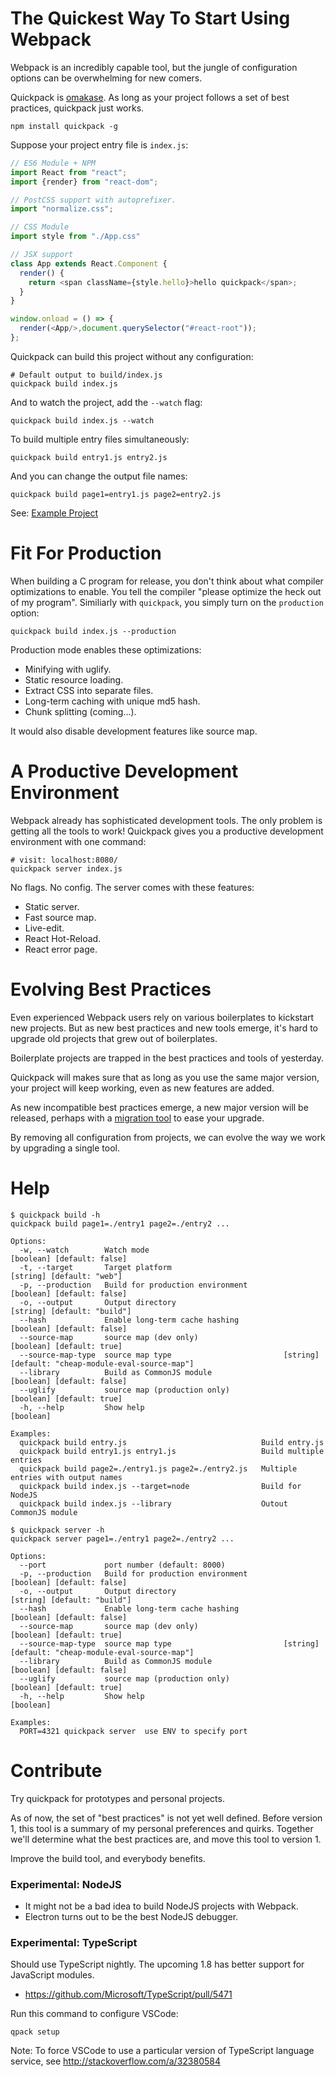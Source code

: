 # The Quickest Way To Start Using Webpack

Webpack is an incredibly capable tool, but the jungle of configuration options can be overwhelming for new comers.

Quickpack is [omakase](http://david.heinemeierhansson.com/2012/rails-is-omakase.html). As long as your project follows a set of best practices, quickpack just works.

```
npm install quickpack -g
```

Suppose your project entry file is `index.js`:

```js
// ES6 Module + NPM
import React from "react";
import {render} from "react-dom";

// PostCSS support with autoprefixer.
import "normalize.css";

// CSS Module
import style from "./App.css"

// JSX support
class App extends React.Component {
  render() {
    return <span className={style.hello}>hello quickpack</span>;
  }
}

window.onload = () => {
  render(<App/>,document.querySelector("#react-root"));
};
```

Quickpack can build this project without any configuration:

```
# Default output to build/index.js
quickpack build index.js
```

And to watch the project, add the `--watch` flag:

```
quickpack build index.js --watch
```

To build multiple entry files simultaneously:

```
quickpack build entry1.js entry2.js
```

And you can change the output file names:

```
quickpack build page1=entry1.js page2=entry2.js
```

See: [Example Project](https://github.com/hayeah/quickpack/tree/master/example)

# Fit For Production

When building a C program for release, you don't think about what compiler optimizations to enable. You tell the compiler "please optimize the heck out of my program". Similiarly with `quickpack`, you simply turn on the `production` option:

```
quickpack build index.js --production
```

Production mode enables these optimizations:

+ Minifying with uglify.
+ Static resource loading.
+ Extract CSS into separate files.
+ Long-term caching with unique md5 hash.
+ Chunk splitting (coming...).

It would also disable development features like source map.

# A Productive Development Environment

Webpack already has sophisticated development tools. The only problem is getting all the tools to work! Quickpack gives you a productive development environment with one command:

```
# visit: localhost:8080/
quickpack server index.js
```

No flags. No config. The server comes with these features:

+ Static server.
+ Fast source map.
+ Live-edit.
+ React Hot-Reload.
+ React error page.

# Evolving Best Practices

Even experienced Webpack users rely on various boilerplates to kickstart new projects. But as new best practices and new tools emerge, it's hard to upgrade old projects that grew out of boilerplates.

Boilerplate projects are trapped in the best practices and tools of yesterday.

Quickpack will makes sure that as long as you use the same major version, your project will keep working, even as new features are added.

As new incompatible best practices emerge, a new major version will be released, perhaps with a [migration tool](https://blog.golang.org/introducing-gofix) to ease your upgrade.

By removing all configuration from projects, we can evolve the way we work by upgrading a single tool.

# Help

```
$ quickpack build -h
quickpack build page1=./entry1 page2=./entry2 ...

Options:
  -w, --watch        Watch mode                                                      [boolean] [default: false]
  -t, --target       Target platform                                                  [string] [default: "web"]
  -p, --production   Build for production environment                                [boolean] [default: false]
  -o, --output       Output directory                                               [string] [default: "build"]
  --hash             Enable long-term cache hashing                                  [boolean] [default: false]
  --source-map       source map (dev only)                                            [boolean] [default: true]
  --source-map-type  source map type                         [string] [default: "cheap-module-eval-source-map"]
  --library          Build as CommonJS module                                        [boolean] [default: false]
  --uglify           source map (production only)                                     [boolean] [default: true]
  -h, --help         Show help                                                                        [boolean]

Examples:
  quickpack build entry.js                              Build entry.js
  quickpack build entry1.js entry1.js                   Build multiple entries
  quickpack build page2=./entry1.js page2=./entry2.js   Multiple entries with output names
  quickpack build index.js --target=node                Build for NodeJS
  quickpack build index.js --library                    Outout CommonJS module
```

```
$ quickpack server -h
quickpack server page1=./entry1 page2=./entry2 ...

Options:
  --port             port number (default: 8000)
  -p, --production   Build for production environment                                [boolean] [default: false]
  -o, --output       Output directory                                               [string] [default: "build"]
  --hash             Enable long-term cache hashing                                  [boolean] [default: false]
  --source-map       source map (dev only)                                            [boolean] [default: true]
  --source-map-type  source map type                         [string] [default: "cheap-module-eval-source-map"]
  --library          Build as CommonJS module                                        [boolean] [default: false]
  --uglify           source map (production only)                                     [boolean] [default: true]
  -h, --help         Show help                                                                        [boolean]

Examples:
  PORT=4321 quickpack server  use ENV to specify port
```

# Contribute

Try quickpack for prototypes and personal projects.

As of now, the set of "best practices" is not yet well defined. Before version 1, this tool is a summary of my personal preferences and quirks. Together we'll determine what the best practices are, and move this tool to version 1.

Improve the build tool, and everybody benefits.

### Experimental: NodeJS

+ It might not be a bad idea to build NodeJS projects with Webpack.
+ Electron turns out to be the best NodeJS debugger.


### Experimental: TypeScript

Should use TypeScript nightly. The upcoming 1.8 has better support for JavaScript modules.

+ https://github.com/Microsoft/TypeScript/pull/5471

Run this command to configure VSCode:

```
qpack setup
```

Note: To force VSCode to use a particular version of TypeScript language service, see http://stackoverflow.com/a/32380584